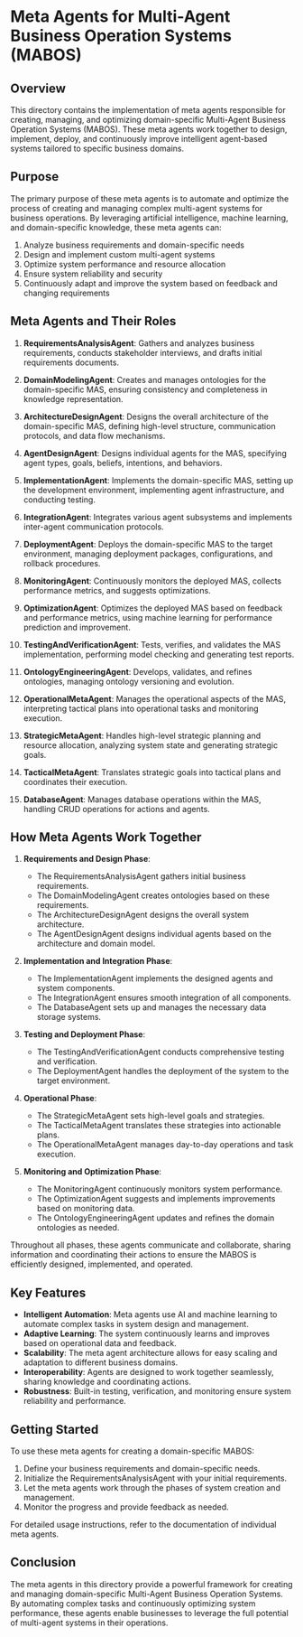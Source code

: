 # Meta Agents for Multi-Agent Business Operation Systems (MABOS)

## Overview

This directory contains the implementation of meta agents responsible for creating, managing, and optimizing domain-specific Multi-Agent Business Operation Systems (MABOS). These meta agents work together to design, implement, deploy, and continuously improve intelligent agent-based systems tailored to specific business domains.

## Purpose

The primary purpose of these meta agents is to automate and optimize the process of creating and managing complex multi-agent systems for business operations. By leveraging artificial intelligence, machine learning, and domain-specific knowledge, these meta agents can:

1. Analyze business requirements and domain-specific needs
2. Design and implement custom multi-agent systems
3. Optimize system performance and resource allocation
4. Ensure system reliability and security
5. Continuously adapt and improve the system based on feedback and changing requirements

## Meta Agents and Their Roles

1. **RequirementsAnalysisAgent**: Gathers and analyzes business requirements, conducts stakeholder interviews, and drafts initial requirements documents.

2. **DomainModelingAgent**: Creates and manages ontologies for the domain-specific MAS, ensuring consistency and completeness in knowledge representation.

3. **ArchitectureDesignAgent**: Designs the overall architecture of the domain-specific MAS, defining high-level structure, communication protocols, and data flow mechanisms.

4. **AgentDesignAgent**: Designs individual agents for the MAS, specifying agent types, goals, beliefs, intentions, and behaviors.

5. **ImplementationAgent**: Implements the domain-specific MAS, setting up the development environment, implementing agent infrastructure, and conducting testing.

6. **IntegrationAgent**: Integrates various agent subsystems and implements inter-agent communication protocols.

7. **DeploymentAgent**: Deploys the domain-specific MAS to the target environment, managing deployment packages, configurations, and rollback procedures.

8. **MonitoringAgent**: Continuously monitors the deployed MAS, collects performance metrics, and suggests optimizations.

9. **OptimizationAgent**: Optimizes the deployed MAS based on feedback and performance metrics, using machine learning for performance prediction and improvement.

10. **TestingAndVerificationAgent**: Tests, verifies, and validates the MAS implementation, performing model checking and generating test reports.

11. **OntologyEngineeringAgent**: Develops, validates, and refines ontologies, managing ontology versioning and evolution.

12. **OperationalMetaAgent**: Manages the operational aspects of the MAS, interpreting tactical plans into operational tasks and monitoring execution.

13. **StrategicMetaAgent**: Handles high-level strategic planning and resource allocation, analyzing system state and generating strategic goals.

14. **TacticalMetaAgent**: Translates strategic goals into tactical plans and coordinates their execution.

15. **DatabaseAgent**: Manages database operations within the MAS, handling CRUD operations for actions and agents.

## How Meta Agents Work Together

1. **Requirements and Design Phase**:
   - The RequirementsAnalysisAgent gathers initial business requirements.
   - The DomainModelingAgent creates ontologies based on these requirements.
   - The ArchitectureDesignAgent designs the overall system architecture.
   - The AgentDesignAgent designs individual agents based on the architecture and domain model.

2. **Implementation and Integration Phase**:
   - The ImplementationAgent implements the designed agents and system components.
   - The IntegrationAgent ensures smooth integration of all components.
   - The DatabaseAgent sets up and manages the necessary data storage systems.

3. **Testing and Deployment Phase**:
   - The TestingAndVerificationAgent conducts comprehensive testing and verification.
   - The DeploymentAgent handles the deployment of the system to the target environment.

4. **Operational Phase**:
   - The StrategicMetaAgent sets high-level goals and strategies.
   - The TacticalMetaAgent translates these strategies into actionable plans.
   - The OperationalMetaAgent manages day-to-day operations and task execution.

5. **Monitoring and Optimization Phase**:
   - The MonitoringAgent continuously monitors system performance.
   - The OptimizationAgent suggests and implements improvements based on monitoring data.
   - The OntologyEngineeringAgent updates and refines the domain ontologies as needed.

Throughout all phases, these agents communicate and collaborate, sharing information and coordinating their actions to ensure the MABOS is efficiently designed, implemented, and operated.

## Key Features

- **Intelligent Automation**: Meta agents use AI and machine learning to automate complex tasks in system design and management.
- **Adaptive Learning**: The system continuously learns and improves based on operational data and feedback.
- **Scalability**: The meta agent architecture allows for easy scaling and adaptation to different business domains.
- **Interoperability**: Agents are designed to work together seamlessly, sharing knowledge and coordinating actions.
- **Robustness**: Built-in testing, verification, and monitoring ensure system reliability and performance.

## Getting Started

To use these meta agents for creating a domain-specific MABOS:

1. Define your business requirements and domain-specific needs.
2. Initialize the RequirementsAnalysisAgent with your initial requirements.
3. Let the meta agents work through the phases of system creation and management.
4. Monitor the progress and provide feedback as needed.

For detailed usage instructions, refer to the documentation of individual meta agents.

## Conclusion

The meta agents in this directory provide a powerful framework for creating and managing domain-specific Multi-Agent Business Operation Systems. By automating complex tasks and continuously optimizing system performance, these agents enable businesses to leverage the full potential of multi-agent systems in their operations.